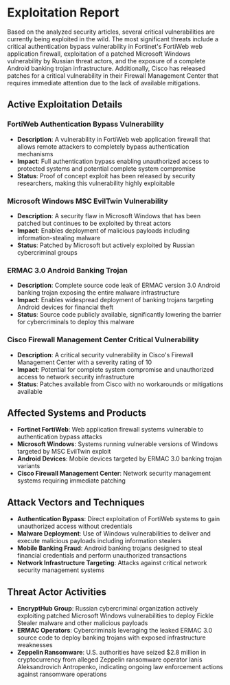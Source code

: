 # Exploitation Report

Based on the analyzed security articles, several critical vulnerabilities are currently being exploited in the wild. The most significant threats include a critical authentication bypass vulnerability in Fortinet's FortiWeb web application firewall, exploitation of a patched Microsoft Windows vulnerability by Russian threat actors, and the exposure of a complete Android banking trojan infrastructure. Additionally, Cisco has released patches for a critical vulnerability in their Firewall Management Center that requires immediate attention due to the lack of available mitigations.

## Active Exploitation Details

### FortiWeb Authentication Bypass Vulnerability
- **Description**: A vulnerability in FortiWeb web application firewall that allows remote attackers to completely bypass authentication mechanisms
- **Impact**: Full authentication bypass enabling unauthorized access to protected systems and potential complete system compromise
- **Status**: Proof of concept exploit has been released by security researchers, making this vulnerability highly exploitable

### Microsoft Windows MSC EvilTwin Vulnerability
- **Description**: A security flaw in Microsoft Windows that has been patched but continues to be exploited by threat actors
- **Impact**: Enables deployment of malicious payloads including information-stealing malware
- **Status**: Patched by Microsoft but actively exploited by Russian cybercriminal groups

### ERMAC 3.0 Android Banking Trojan
- **Description**: Complete source code leak of ERMAC version 3.0 Android banking trojan exposing the entire malware infrastructure
- **Impact**: Enables widespread deployment of banking trojans targeting Android devices for financial theft
- **Status**: Source code publicly available, significantly lowering the barrier for cybercriminals to deploy this malware

### Cisco Firewall Management Center Critical Vulnerability
- **Description**: A critical security vulnerability in Cisco's Firewall Management Center with a severity rating of 10
- **Impact**: Potential for complete system compromise and unauthorized access to network security infrastructure
- **Status**: Patches available from Cisco with no workarounds or mitigations available

## Affected Systems and Products

- **Fortinet FortiWeb**: Web application firewall systems vulnerable to authentication bypass attacks
- **Microsoft Windows**: Systems running vulnerable versions of Windows targeted by MSC EvilTwin exploit
- **Android Devices**: Mobile devices targeted by ERMAC 3.0 banking trojan variants
- **Cisco Firewall Management Center**: Network security management systems requiring immediate patching

## Attack Vectors and Techniques

- **Authentication Bypass**: Direct exploitation of FortiWeb systems to gain unauthorized access without credentials
- **Malware Deployment**: Use of Windows vulnerabilities to deliver and execute malicious payloads including information stealers
- **Mobile Banking Fraud**: Android banking trojans designed to steal financial credentials and perform unauthorized transactions
- **Network Infrastructure Targeting**: Attacks against critical network security management systems

## Threat Actor Activities

- **EncryptHub Group**: Russian cybercriminal organization actively exploiting patched Microsoft Windows vulnerabilities to deploy Fickle Stealer malware and other malicious payloads
- **ERMAC Operators**: Cybercriminals leveraging the leaked ERMAC 3.0 source code to deploy banking trojans with exposed infrastructure weaknesses
- **Zeppelin Ransomware**: U.S. authorities have seized $2.8 million in cryptocurrency from alleged Zeppelin ransomware operator Ianis Aleksandrovich Antropenko, indicating ongoing law enforcement actions against ransomware operations